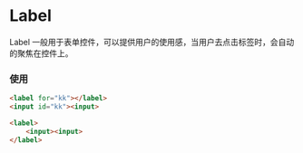 # Label
Label 一般用于表单控件，可以提供用户的使用感，当用户去点击标签时，会自动的聚焦在控件上。

### 使用
```html
<label for="kk"></label>
<input id="kk"><input>

<label>
    <input><input>
</label>
```

